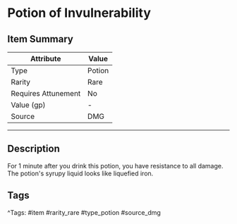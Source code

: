# Potion of Invulnerability

## Item Summary

| Attribute            | Value                        |
|----------------------|------------------------------|
| Type                 | Potion |
| Rarity               | Rare             |
| Requires Attunement  | No                |
| Value (gp)           | -    |
| Source               | DMG |

---

## Description

For 1 minute after you drink this potion, you have resistance to all damage. The potion's syrupy liquid looks like liquefied iron.

## Tags

^Tags: #item #rarity_rare #type_potion #source_dmg